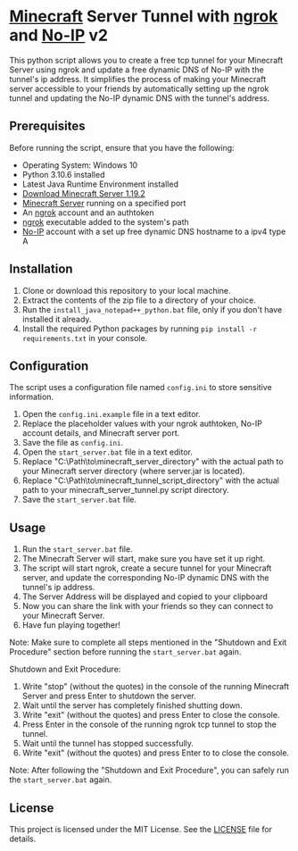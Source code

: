 # [Minecraft](https://www.minecraft.net/en-us) Server Tunnel with [ngrok](https://ngrok.com) and [No-IP](https://www.noip.com) v2

This python script allows you to create a free tcp tunnel for your Minecraft Server using ngrok and update a free dynamic DNS of No-IP with the tunnel's ip address.
It simplifies the process of making your Minecraft server accessible to your friends by automatically setting up the ngrok tunnel and updating the No-IP dynamic DNS with the tunnel's address.

## Prerequisites

Before running the script, ensure that you have the following:

- Operating System: Windows 10
- Python 3.10.6 installed
- Latest Java Runtime Environment installed
- [Download Minecraft Server 1.19.2](https://piston-data.mojang.com/v1/objects/f69c284232d7c7580bd89a5a4931c3581eae1378/server.jar)
- [Minecraft Server](https://www.minecraft.net/en-us/download/server) running on a specified port
- An [ngrok](https://ngrok.com) account and an authtoken
- [ngrok](https://ngrok.com) executable added to the system's path
- [No-IP](https://www.noip.com) account with a set up free dynamic DNS hostname to a ipv4 type A

## Installation

1. Clone or download this repository to your local machine.
2. Extract the contents of the zip file to a directory of your choice.
4. Run the `install_java_notepad++_python.bat` file, only if you don't have installed it already.
5. Install the required Python packages by running `pip install -r requirements.txt` in your console.

## Configuration

The script uses a configuration file named `config.ini` to store sensitive information.

1. Open the `config.ini.example` file in a text editor.
2. Replace the placeholder values with your ngrok authtoken, No-IP account details, and Minecraft server port.
5. Save the file as `config.ini`.
6. Open the `start_server.bat` file in a text editor.
7. Replace "C:\Path\to\minecraft_server_directory" with the actual path to your Minecraft server directory (where server.jar is located).
8. Replace "C:\Path\to\minecraft_tunnel_script_directory" with the actual path to your minecraft_server_tunnel.py script directory.
9. Save the `start_server.bat` file.

## Usage

1. Run the `start_server.bat` file.
2. The Minecraft Server will start, make sure you have set it up right.
3. The script will start ngrok, create a secure tunnel for your Minecraft server, and update the corresponding No-IP dynamic DNS with the tunnel's ip address.
4. The Server Address will be displayed and copied to your clipboard
5. Now you can share the link with your friends so they can connect to your Minecraft Server.
6. Have fun playing together!

Note: Make sure to complete all steps mentioned in the "Shutdown and Exit Procedure" section before running the `start_server.bat` again.

Shutdown and Exit Procedure:
1. Write "stop" (without the quotes) in the console of the running Minecraft Server and press Enter to shutdown the server.
2. Wait until the server has completely finished shutting down.
3. Write "exit" (without the quotes) and press Enter to close the console.
4. Press Enter in the console of the running ngrok tcp tunnel to stop the tunnel.
5. Wait until the tunnel has stopped successfully.
6. Write "exit" (without the quotes) and press Enter to to close the console.

Note: After following the "Shutdown and Exit Procedure", you can safely run the `start_server.bat` again.

## License

This project is licensed under the MIT License. See the [LICENSE](LICENSE) file for details.
